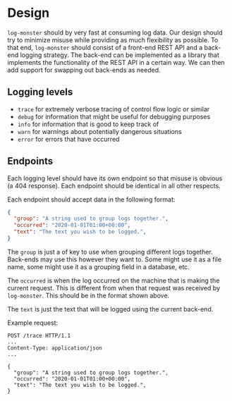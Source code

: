 # Design

`log-monster` should by very fast at consuming log data.  Our design should try to minimize misuse while providing as much flexibility as possible.  To that end, `log-monster` should consist of a front-end REST API and a back-end logging strategy.  The back-end can be implemented as a library that implements the functionality of the REST API in a certain way.  We can then add support for swapping out back-ends as needed.

## Logging levels

- `trace` for extremely verbose tracing of control flow logic or similar
- `debug` for information that might be useful for debugging purposes
- `info` for information that is good to keep track of
- `warn` for warnings about potentially dangerous situations
- `error` for errors that have occurred

## Endpoints

Each logging level should have its own endpoint so that misuse is obvious (a 404 response). Each endpoint should be identical in all other respects.

Each endpoint should accept data in the following format:

```json
{
  "group": "A string used to group logs together.",
  "occurred": "2020-01-01T01:00+00:00",
  "text": "The text you wish to be logged.",
}
```

The `group` is just a of key to use when grouping different logs together.  Back-ends may use this however they want to.  Some might use it as a file name, some might use it as a grouping field in a database, etc.

The `occurred` is when the log occurred on the machine that is making the current request.  This is different from when that request was received by `log-monster`.  This should be in the format shown above.

The `text` is just the text that will be logged using the current back-end.  

Example request:
```
POST /trace HTTP/1.1
...
Content-Type: application/json
...

{
  "group": "A string used to group logs together.",
  "occurred": "2020-01-01T01:00+00:00",
  "text": "The text you wish to be logged.",
}
```
